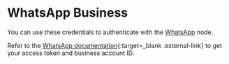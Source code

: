 # WhatsApp Business

You can use these credentials to authenticate with the [WhatsApp](/integrations/builtin/app-nodes/n8n-nodes-base.whatsapp/) node.

Refer to the [WhatsApp documentation](https://developers.facebook.com/docs/whatsapp/){:target=_blank .external-link} to get your access token and business account ID.



